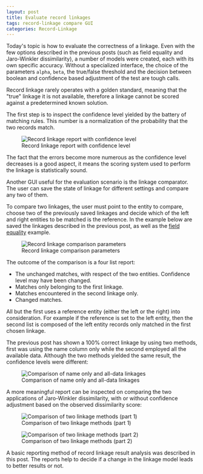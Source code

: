 ```yaml
---
layout: post
title: Evaluate record linkages
tags: record-linkage compare GUI
categories: Record-Linkage
---
```


Today's topic is how to evaluate the correctness of a linkage. Even with the few options described in the previous posts (such as field equality and Jaro-Winkler dissimilarity), a number of models were created, each with its own specific accuracy. Without a specialized interface, the
choice of the parameters ```alpha```, ```beta```, the true/false threshold and the decision between boolean and confidence based adjustment of the test are tough calls. 
<!--more-->
Record linkage rarely operates with a golden standard, meaning that the "true" linkage it is not available, therefore
a linkage cannot be scored against a predetermined known solution.

The first step is to inspect the confidence level yielded by the battery of matching rules. This number is a normalization of the probability that the two records match.

<figure>
    <img src="{{'/static/img/recolink/confidence1.png' | prepend: site.baseurl }}" 
    alt='Record linkage report with confidence level' />
    <figcaption>Record linkage report with confidence level</figcaption>
</figure>

The fact that the errors become more numerous as the confidence level decreases is a good aspect, it means the scoring 
system used to perform the linkage is statistically sound.

Another GUI useful for the evaluation scenario is the linkage comparator.
The user can save the state of linkage for different settings and compare any two of them.

To compare two linkages, the user must point to the entity to compare, choose two of the previously saved linkages and 
decide which of the left and right entities to be matched is the reference. In the example below are saved the linkages described in the previous post, as well as the <a href="/reco-link/2015-10-28/Basic-Model/">field equality</a> example.

<figure>
    <img src="{{'/static/img/recolink/compare1.png' | prepend: site.baseurl  }}" 
    alt='Record linkage comparison parameters' />
    <figcaption>Record linkage comparison parameters</figcaption>
</figure>


The outcome of the comparison is a four list report:
* The unchanged matches, with respect of the two entities. Confidence level may have been changed.
* Matches only belonging to the first linkage.
* Matches encountered in the second linkage only.
* Changed matches.

All but the first uses a reference entity (either the left or the right) into consideration. For example if the reference is set to the left entity, then the second list is composed of the left entity records only matched in the first chosen linkage.

The previous post has shown a 100% correct linkage by using two methods, first was using the name column only while the
second employed all the available data. Although the two methods yielded the same result, the confidence levels were
different:

<figure>
    <img src="{{'/static/img/recolink/compare2.png' | prepend: site.baseurl  }}" 
    alt='Comparison of name only and all-data linkages' />
    <figcaption>Comparison of name only and all-data linkages</figcaption>
</figure>


A more meaningful report can be inspected on comparing the two applications of Jaro-Winkler dissimilarity, with 
or without confidence adjustment based on the observed dissimilarity score:

<figure>
    <img src="{{'/static/img/recolink/compare3.png' | prepend: site.baseurl  }}" 
    alt='Comparison of two linkage methods (part 1)' />
    <figcaption>Comparison of two linkage methods (part 1)</figcaption>
</figure>

<figure>
    <img src="{{'/static/img/recolink/compare4.png' | prepend: site.baseurl  }}" 
    alt='Comparison of two linkage methods (part 2)' />
    <figcaption>Comparison of two linkage methods (part 2)</figcaption>
</figure>

A basic reporting method of record linkage result analysis was described in this post.
The reports help to decide if a change in the linkage model leads to better results or not.
